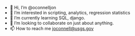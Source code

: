 - 👋 Hi, I’m @oconnelljon
- 👀 I’m interested in scripting, analytics, regression statistics
- 🌱 I’m currently learning SQL, django.
- 💞️ I’m looking to collaborate on just about anything.
- 📫 How to reach me joconnell@usgs.gov

<!---
oconnelljon/oconnelljon is a ✨ special ✨ repository because its `README.md` (this file) appears on your GitHub profile.
You can click the Preview link to take a look at your changes.
--->
